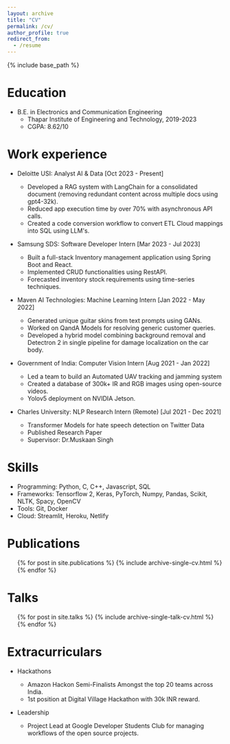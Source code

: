 ```yaml
---
layout: archive
title: "CV"
permalink: /cv/
author_profile: true
redirect_from:
  - /resume
---
```


{% include base_path %}

Education
======
* B.E. in Electronics and Communication Engineering
  * Thapar Institute of Engineering and Technology, 2019-2023
  * CGPA: 8.62/10 

Work experience
======

* Deloitte USI: Analyst AI & Data [Oct 2023 - Present]
  * Developed a RAG system with LangChain for a consolidated document (removing redundant content across multiple docs using gpt4-32k).
  * Reduced app execution time by over 70% with asynchronous API calls.
  * Created a code conversion workflow to convert ETL Cloud mappings into SQL using LLM's.


* Samsung SDS: Software Developer Intern  [Mar 2023 - Jul 2023]
  * Built a full-stack Inventory management application using Spring Boot and React.
  * Implemented CRUD functionalities using RestAPI.
  * Forecasted inventory stock requirements using time-series techniques.

* Maven AI Technologies: Machine Learning Intern [Jan 2022 - May 2022]
  * Generated unique guitar skins from text prompts using GANs.
  * Worked on QandA Models for resolving generic customer queries.
  * Developed a hybrid model combining background removal and Detectron 2 in single pipeline
    for damage localization on the car body.
    
* Government of India: Computer Vision Intern [Aug 2021 - Jan 2022]
  * Led a team to build an Automated UAV tracking and jamming system
  * Created a database of 300k+ IR and RGB images using open-source videos.
  * Yolov5 deployment on NVIDIA Jetson.
    
* Charles University: NLP Research Intern (Remote) [Jul 2021 - Dec 2021]
  * Transformer Models for hate speech detection on Twitter Data
  * Published Research Paper
  * Supervisor: Dr.Muskaan Singh
  
Skills
======
* Programming: Python, C, C++, Javascript, SQL
* Frameworks: Tensorflow 2, Keras, PyTorch, Numpy, Pandas, Scikit, NLTK, Spacy, OpenCV
* Tools: Git, Docker
* Cloud: Streamlit, Heroku, Netlify

Publications
======
  <ul>{% for post in site.publications %}
    {% include archive-single-cv.html %}
  {% endfor %}</ul>
  
Talks
======
  <ul>{% for post in site.talks %}
    {% include archive-single-talk-cv.html %}
  {% endfor %}</ul>
  
Extracurriculars
======
* Hackathons
  * Amazon Hackon Semi-Finalists Amongst the top 20 teams across India.
  * 1st position at Digital Village Hackathon with 30k INR reward.
  
* Leadership
  * Project Lead at Google Developer Students Club for managing workflows of the open source 
    projects.
